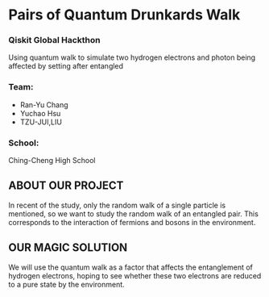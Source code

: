 # Pairs of Quantum Drunkards Walk
### Qiskit Global Hackthon
Using quantum walk to simulate two hydrogen electrons and photon being affected by setting after entangled

### Team: 
- Ran-Yu Chang
- Yuchao Hsu
- TZU-JUI,LIU

### School: 
Ching-Cheng High School

## ABOUT OUR PROJECT
In recent of the study, only the random walk of a single particle is mentioned, so we want to study the random walk of an entangled pair. This corresponds to the interaction of fermions and bosons in the environment.

## OUR MAGIC SOLUTION
We will use the quantum walk as a factor that affects the entanglement of hydrogen electrons, hoping to see whether these two electrons are reduced to a pure state by the environment. 
